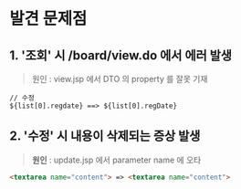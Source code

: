 # 발견 문제점
## 1. '조회' 시 /board/view.do 에서 에러 발생

> 원인 : view.jsp 에서 DTO 의 property 를 잘못 기재


```jva
// 수정
${list[0].regdate} ==> ${list[0].regDate}
````

## 2. '수정' 시 내용이 삭제되는 증상 발생
> **원인** : update.jsp 에서 parameter name 에 오타

```html
<textarea name="content"> => <textarea name="content">
```